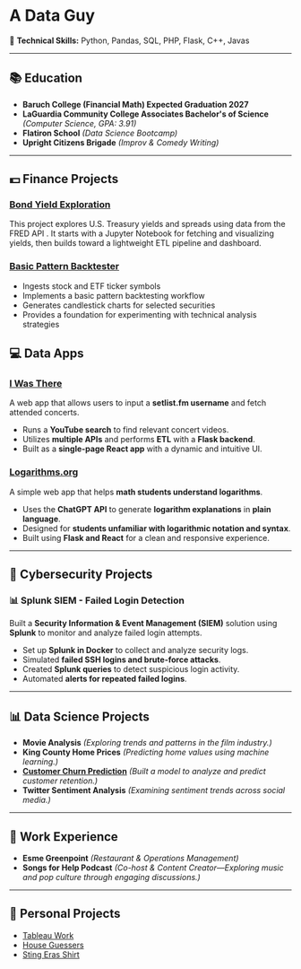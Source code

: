 # A Data Guy

🚀 **Technical Skills:** Python, Pandas, SQL, PHP, Flask, C++, Javas  

---

## 📚 Education
- **Baruch College (Financial Math) Expected Graduation 2027**
- **LaGuardia Community College Associates Bachelor's of Science** *(Computer Science, GPA: 3.91)*
- **Flatiron School** *(Data Science Bootcamp)*  
- **Upright Citizens Brigade** *(Improv & Comedy Writing)*  

---
## 💵 Finance Projects
### [Bond Yield Exploration](https://github.com/seanisthegood/bondproj)
This project explores U.S. Treasury yields and spreads using data from the FRED API . 
It starts with a Jupyter Notebook for fetching and visualizing yields, then builds toward a lightweight ETL pipeline and dashboard.
### [Basic Pattern Backtester](https://github.com/seanisthegood/stock_project/tree/main)
- Ingests stock and ETF ticker symbols
- Implements a basic pattern backtesting workflow
- Generates candlestick charts for selected securities
- Provides a foundation for experimenting with technical analysis strategies

## 💻 Data Apps
### [I Was There](https://setlistcomp-038fdfda1f06.herokuapp.com/)
A web app that allows users to input a **setlist.fm username** and fetch attended concerts.  
- Runs a **YouTube search** to find relevant concert videos.  
- Utilizes **multiple APIs** and performs **ETL** with a **Flask backend**.  
- Built as a **single-page React app** with a dynamic and intuitive UI.
  
### [Logarithms.org](https://www.logarithms.org/)
A simple web app that helps **math students understand logarithms**.  
- Uses the **ChatGPT API** to generate **logarithm explanations** in **plain language**.  
- Designed for **students unfamiliar with logarithmic notation and syntax**.  
- Built using **Flask and React** for a clean and responsive experience.

---
## 🔐 Cybersecurity Projects

### 📊 Splunk SIEM - Failed Login Detection
Built a **Security Information & Event Management (SIEM)** solution using **Splunk** to monitor and analyze failed login attempts.

- Set up **Splunk in Docker** to collect and analyze security logs.  
- Simulated **failed SSH logins and brute-force attacks**.  
- Created **Splunk queries** to detect suspicious login activity.  
- Automated **alerts for repeated failed logins**.

---

## 📊 Data Science Projects
- **Movie Analysis** *(Exploring trends and patterns in the film industry.)*  
- **King County Home Prices** *(Predicting home values using machine learning.)*  
- **[Customer Churn Prediction](https://github.com/seanisthegood/Customer_Churn_Project)** *(Built a model to analyze and predict customer retention.)*  
- **Twitter Sentiment Analysis** *(Examining sentiment trends across social media.)*  

---

## 💼 Work Experience
- **Esme Greenpoint** *(Restaurant & Operations Management)*  
- **Songs for Help Podcast** *(Co-host & Content Creator—Exploring music and pop culture through engaging discussions.)*  

---

## 🎯 Personal Projects
* [Tableau Work](https://public.tableau.com/app/profile/sean.hart4118/vizzes)
* [House Guessers](https://www.instagram.com/houseguessers/?hl=en)
* [Sting Eras Shirt](https://stingshirt.com/)
